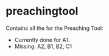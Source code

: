 # preachingtool
Contains all the for the Preaching Tool: 
- Currently done for A1. 
- Missing: A2, B1, B2, C1 
